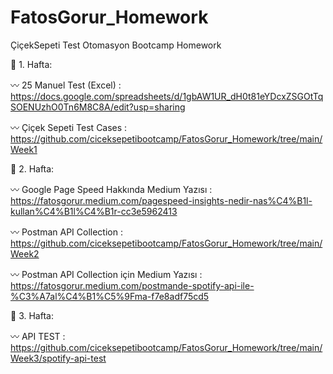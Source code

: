 # FatosGorur_Homework
ÇiçekSepeti Test Otomasyon Bootcamp Homework


🔘 1. Hafta:

〰️ 25 Manuel Test (Excel) : https://docs.google.com/spreadsheets/d/1gbAW1UR_dH0t81eYDcxZSGOtTqSOENUzhO0Tn6M8C8A/edit?usp=sharing

〰️ Çiçek Sepeti Test Cases : https://github.com/ciceksepetibootcamp/FatosGorur_Homework/tree/main/Week1

🔘 2. Hafta:

〰️ Google Page Speed Hakkında Medium Yazısı : https://fatosgorur.medium.com/pagespeed-insights-nedir-nas%C4%B1l-kullan%C4%B1l%C4%B1r-cc3e5962413

〰️ Postman API Collection : https://github.com/ciceksepetibootcamp/FatosGorur_Homework/tree/main/Week2

〰️ Postman API Collection için Medium Yazısı : https://fatosgorur.medium.com/postmande-spotify-api-ile-%C3%A7al%C4%B1%C5%9Fma-f7e8adf75cd5

🔘 3. Hafta:

〰️ API TEST : https://github.com/ciceksepetibootcamp/FatosGorur_Homework/tree/main/Week3/spotify-api-test
